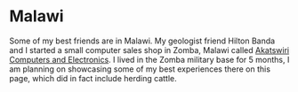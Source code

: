 # Malawi

Some of my best friends are in Malawi. My geologist friend Hilton Banda and I started a small computer sales shop in Zomba, Malawi called <a href="http://akatswiri.com">Akatswiri Computers and Electronics</a>. I lived in the Zomba military base for 5 months, I am planning on showcasing some of my best experiences there on this page, which did in fact include herding cattle.